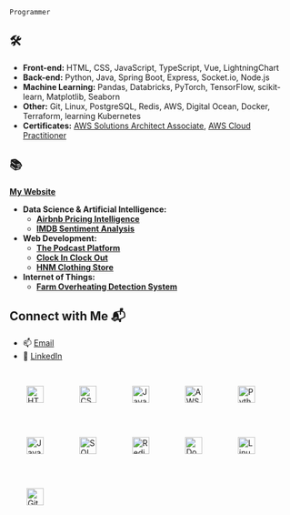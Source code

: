 `Programmer`

## 🛠️
- **Front-end:** HTML, CSS, JavaScript, TypeScript, Vue, LightningChart
- **Back-end:** Python, Java, Spring Boot, Express, Socket.io, Node.js
- **Machine Learning:** Pandas, Databricks, PyTorch, TensorFlow, scikit-learn, Matplotlib, Seaborn
- **Other:** Git, Linux, PostgreSQL, Redis, AWS, Digital Ocean, Docker, Terraform, learning Kubernetes
- **Certificates:** [AWS Solutions Architect Associate](https://www.credly.com/badges/f4d107ed-827d-4b00-93ad-9b95eb4ecb56/linked_in_profile), [AWS Cloud Practitioner](https://www.credly.com/badges/8d7d5c65-b278-4243-98ae-da259f8d929a/linked_in_profile)

## 📚
  **[My Website](https://nikhil-naikar.com)** 
- **Data Science & Artificial Intelligence:**
  * **[Airbnb Pricing Intelligence](https://github.com/Nikhil-Naikar/Airbnb-Pricing-Intelligence)** 
  * **[IMDB Sentiment Analysis](https://github.com/Nikhil-Naikar/IMDB-Sentiment-Analysis)** 
- **Web Development:**
  * **[The Podcast Platform](https://github.com/Nikhil-Naikar/The-Podcast-Platform)**
  * **[Clock In Clock Out](https://github.com/Nikhil-Naikar/Clock-In-Clock-Out)**
  * **[HNM Clothing Store](https://github.com/Nikhil-Naikar/HNM-Clothing-Store)**
- **Internet of Things:**
  * **[Farm Overheating Detection System](https://engineeringdesignfair.ucalgary.ca/electrical/farm-overheating-detection-system-fods/)** 


## Connect with Me 📬
- 📫 [Email](nikhil.naikar123@gmail.com)
- 🔗 [LinkedIn](https://www.linkedin.com/in/nikhil-naikar-a22313181/)

<img align="left" alt="HTML" width="30px" style="padding:30px;" src="https://cdn.jsdelivr.net/gh/devicons/devicon@latest/icons/html5/html5-original.svg" />
<img align="left" alt="CSS" width="30px" style="padding:30px;" src="https://cdn.jsdelivr.net/gh/devicons/devicon@latest/icons/css3/css3-original.svg" />
<img align="left" alt="JavaScript" width="30px" style="padding:30px;" src="https://cdn.jsdelivr.net/gh/devicons/devicon/icons/javascript/javascript-plain.svg" />
<img align="left" alt="AWS" width="30px" style="padding:30px;" src="https://cdn.jsdelivr.net/gh/devicons/devicon@latest/icons/amazonwebservices/amazonwebservices-original-wordmark.svg" />
<img align="left" alt="Python" width="30px" style="padding:30px;" src="https://cdn.jsdelivr.net/gh/devicons/devicon/icons/python/python-plain.svg" />
<img align="left" alt="Java" width="30px" style="padding:30px;" src="https://cdn.jsdelivr.net/gh/devicons/devicon/icons/java/java-original.svg"/>
<img align="left" alt="SQL" width="30px" style="padding:30px;" src="https://cdn.jsdelivr.net/gh/devicons/devicon@latest/icons/azuresqldatabase/azuresqldatabase-original.svg" />
<img align="left" alt="Redis" width="30px" style="padding:30px;" src="https://cdn.jsdelivr.net/gh/devicons/devicon@latest/icons/redis/redis-original.svg" />
<img align="left" alt="Docker" width="30px" style="padding:30px;" src="https://cdn.jsdelivr.net/gh/devicons/devicon@latest/icons/docker/docker-original.svg" />
<img align="left" alt="Linux" width="30px" style="padding:30px;" src="https://cdn.jsdelivr.net/gh/devicons/devicon/icons/linux/linux-original.svg" />
<img align="left" alt="Git" width="30px" style="padding:30px;" src="https://cdn.jsdelivr.net/gh/devicons/devicon/icons/git/git-original.svg" />



